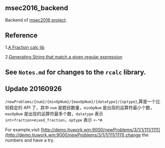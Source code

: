 ## msec2016_backend

Backend of [msec2016 project](https://miaodx.github.io/msec2016/).

## Reference

1.[A Fraction calc lib](https://github.com/MightyPork/rcalc)

2.[Generating String that match a given regular expression](https://github.com/mifmif/Generex)


## See `Notes.md` for changes to the `rcalc` library.

## Update 20160926

`/newProblems/{num}/{minOpNum}/{maxOpNum}/{datatype}/{optype}`,算是一个比较稳定的 API 了，其中 `num` 是题目数量，`minOpNum` 是出现的运算符最小个数，`maxOpNum` 是出现的运算符最多个数，`datatype` 表示 `int+fraction+mixed_fraction`，`optype` 表示 `+-*#`.


For example,visit [http://demo.tjuwork.win:9000/newProblems/3/1/1/111/1111](http://demo.tjuwork.win:9000/newProblems/3/1/1/111/1111),change the numbers and have a try.


